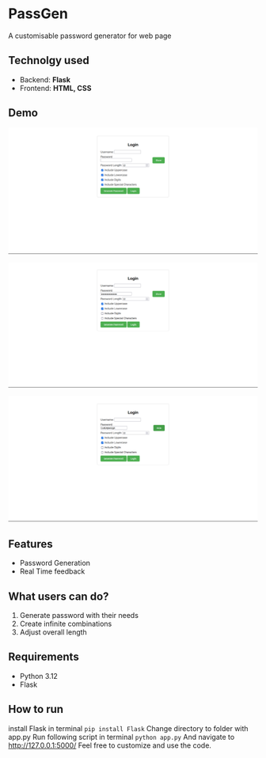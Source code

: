 # PassGen
A customisable password generator for web page
## Technolgy used
- Backend: **Flask**
- Frontend: **HTML, CSS**
## Demo
![screenshot1](https://github.com/vishnnuv/PassGen/blob/main/ReadmeAssests/Screenshot%202024-06-06%20101010.png)

![screenshot2](https://github.com/vishnnuv/PassGen/blob/main/ReadmeAssests/Screenshot%202024-06-06%20101122.png)

![screenshot3](https://github.com/vishnnuv/PassGen/blob/main/ReadmeAssests/Screenshot%202024-06-06%20101235.png)

## Features
- Password Generation
- Real Time feedback
## What users can do?
1. Generate password with their needs
2. Create infinite combinations
3. Adjust overall length
## Requirements
- Python 3.12
- Flask
## How to run
install Flask in terminal 
`pip install Flask`
Change directory to folder with app.py
Run following script in terminal
`python app.py`
And navigate to http://127.0.0.1:5000/
Feel free to customize and use the code.

